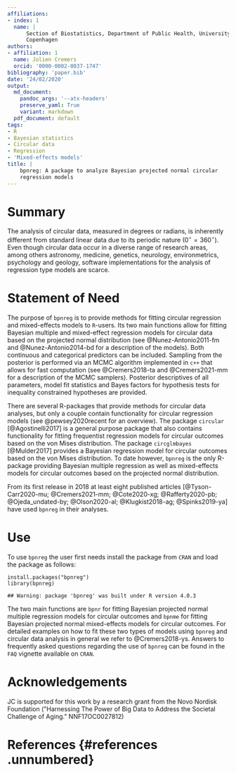 ```yaml
---
affiliations:
- index: 1
  name: |
      Section of Biostatistics, Department of Public Health, University of
      Copenhagen
authors:
- affiliation: 1
  name: Jolien Cremers
  orcid: '0000-0002-0037-1747'
bibliography: 'paper.bib'
date: '24/02/2020'
output:
  md_document:
    pandoc_args: '--atx-headers'
    preserve_yaml: True
    variant: markdown
  pdf_document: default
tags:
- R
- Bayesian statistics
- Circular data
- Regression
- 'Mixed-effects models'
title: |
    bpnreg: A package to analyze Bayesian projected normal circular
    regression models
---
```


# Summary

The analysis of circular data, measured in degrees or radians, is
inherently different from standard linear data due to its periodic
nature ($0^\circ = 360^\circ$). Even though circular data occur in a
diverse range of research areas, among others astronomy, medicine,
genetics, neurology, environmetrics, psychology and geology, software
implementations for the analysis of regression type models are scarce.

# Statement of Need

The purpose of `bpnreg` is to provide methods for fitting circular
regression and mixed-effects models to `R`-users. Its two main functions
allow for fitting Bayesian multiple and mixed-effect regression models
for circular data based on the projected normal distribution (see
@Nunez-Antonio2011-fm and @Nunez-Antonio2014-bd for a description of the
models). Both continuous and categorical predictors can be included.
Sampling from the posterior is performed via an MCMC algorithm
implemented in `c++` that allows for fast computation (see
@Cremers2018-ta and @Cremers2021-mm for a description of the MCMC
samplers). Posterior descriptives of all parameters, model fit
statistics and Bayes factors for hypothesis tests for inequality
constrained hypotheses are provided.

There are several R-packages that provide methods for circular data
analyses, but only a couple contain functionality for circular
regression models (see @pewsey2020recent for an overview). The package
`circular` [@Agostinelli2017] is a general purpose package that also
contains functionality for fitting frequentist regression models for
circular outcomes based on the von Mises distribution. The package
`circglmbayes` [@Mulder2017] provides a Bayesian regression model for
circular outcomes based on the von Mises distribution. To date however,
`bpnreg` is the only R-package providing Bayesian multiple regression as
well as mixed-effects models for circular outcomes based on the
projected normal distribution.

From its first release in 2018 at least eight published articles
[@Tyson-Carr2020-mu; @Cremers2021-mm; @Cote2020-xg; @Rafferty2020-pb; @Ojeda_undated-by; @Olson2020-al; @Klugkist2018-ag; @Spinks2019-ya]
have used `bpnreg` in their analyses.

# Use

To use `bpnreg` the user first needs install the package from `CRAN` and
load the package as follows:

``` {.r}
install.packages("bpnreg")
library(bpnreg)
```

    ## Warning: package 'bpnreg' was built under R version 4.0.3

The two main functions are `bpnr` for fitting Bayesian projected normal
multiple regression models for circular outcomes and `bpnme` for fitting
Bayesian projected normal mixed-effects models for circular outcomes.
For detailed examples on how to fit these two types of models using
`bpnreg` and circular data analysis in general we refer to
@Cremers2018-ys. Answers to frequently asked questions regarding the use
of `bpnreg` can be found in the `FAQ` vignette available on `CRAN`.

# Acknowledgements

JC is supported for this work by a research grant from the Novo Nordisk
Foundation ("Harnessing The Power of Big Data to Address the Societal
Challenge of Aging." NNF17OC0027812)

# References {#references .unnumbered}
